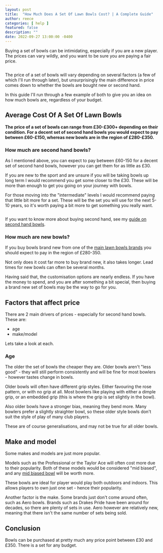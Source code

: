 ```yaml
---
layout: post
title:  "How Much Does A Set Of Lawn Bowls Cost? | A Complete Guide"
author: reece
categories: [ help ]
featured: false
description: ""
date: 2022-09-27 13:00:00 -0400
---
```

    

<!-- wp:paragraph -->
<p xmlns="http://www.w3.org/1999/xhtml">Buying a set of bowls can be intimidating, especially if you are a new player. The prices can vary wildly, and you want to be sure you are paying a fair price.</p>
<!-- /wp:paragraph -->

<!-- wp:image {"id":1461,"sizeSlug":"full","linkDestination":"none"} -->
<figure class="wp-block-image size-full"><img src="/img/posts/How-Much-Does-A-Set-Of-Lawn-Bowls-Cost.jpg" alt="" class="wp-image-1461"/></figure>
<!-- /wp:image -->

<!-- wp:paragraph -->
<p>The price of a set of bowls will vary depending on several factors (a few of which I'll run through later), but unsurprisingly the main difference in price comes down to whether the bowls are bought new or second hand.</p>
<!-- /wp:paragraph -->

<!-- wp:paragraph -->
<p>In this guide I'll run through a few example of both to give you an idea on how much bowls are, regardless of your budget.</p>
<!-- /wp:paragraph -->

<!-- wp:heading -->
<h2>Average Cost Of A Set Of Lawn Bowls</h2>
<!-- /wp:heading -->

<!-- wp:paragraph -->
<p><strong>The price of a set of bowls can range from £30-£300+ depending on their condition. For a decent set of second hand bowls you would expect to pay between £60-£150, whereas new bowls are in the region of £280-£350.</strong></p>
<!-- /wp:paragraph -->

<!-- wp:heading {"level":3} -->
<h3>How much are second hand bowls?</h3>
<!-- /wp:heading -->

<!-- wp:paragraph -->
<p>As I mentioned above, you can expect to pay between £60-150 for a decent set of second hand bowls, however you can get them for as little as £30.</p>
<!-- /wp:paragraph -->

<!-- wp:paragraph -->
<p>If you are new to the sport and are unsure if you will be taking bowls up long term I would recommend you get some closer to the £30. These will be more than enough to get you going on your journey with bowls.</p>
<!-- /wp:paragraph -->

<!-- wp:paragraph -->
<p>For those moving into the "intermediate" levels I would recommend paying that little bit more for a set. These will be the set you will use for the next 5-10 years, so it's worth paying a bit more to get something you really want.</p>
<!-- /wp:paragraph -->

<!-- wp:image -->
<figure class="wp-block-image"><img alt="" src="/img/posts/"/></figure>
<!-- /wp:image -->

<!-- wp:paragraph -->
<p>If you want to know more about buying second hand, see my <a href="https://www.jackhighbowls.com/guide/second-hand-and-pre-loved-lawn-bowls/" data-type="post" data-id="379">guide on second hand bowls</a>.</p>
<!-- /wp:paragraph -->

<!-- wp:heading {"level":3} -->
<h3>How much are new bowls?</h3>
<!-- /wp:heading -->

<!-- wp:paragraph -->
<p>If you buy bowls brand new from one of the <a href="https://www.jackhighbowls.com/guide/best-lawn-bowls-brands/" data-type="post" data-id="284">main lawn bowls brands</a> you should expect to pay in the region of £280-350.</p>
<!-- /wp:paragraph -->

<!-- wp:paragraph -->
<p>Not only does it cost far more to buy brand new, it also takes longer. Lead times for new bowls can often be several months.</p>
<!-- /wp:paragraph -->

<!-- wp:paragraph -->
<p>Having said that, the customisation options are nearly endless. If you have the money to spend, and you are after something a bit special, then buying a brand new set of bowls may be the way to go for you.</p>
<!-- /wp:paragraph -->

<!-- wp:heading -->
<h2>Factors that affect price</h2>
<!-- /wp:heading -->

<!-- wp:paragraph -->
<p>There are 2 main drivers of prices - especially for second hand bowls. These are:</p>
<!-- /wp:paragraph -->

<!-- wp:list -->
<ul><li>age</li><li>make/model</li></ul>
<!-- /wp:list -->

<!-- wp:paragraph -->
<p>Lets take a look at each.</p>
<!-- /wp:paragraph -->

<!-- wp:heading {"level":3} -->
<h3>Age</h3>
<!-- /wp:heading -->

<!-- wp:paragraph -->
<p>The older the set of bowls the cheaper they are. Older bowls aren't "less good" - they will still perform consistently and will be fine for most bowlers - however tastes change in bowls. </p>
<!-- /wp:paragraph -->

<!-- wp:paragraph -->
<p>Older bowls will often have different grip styles. Either favouring the rose pattern, or with no grip at all. Most bowlers like playing with either a dimple grip, or an embedded grip (this is where the grip is set slightly in the bowl).</p>
<!-- /wp:paragraph -->

<!-- wp:paragraph -->
<p>Also older bowls have a stronger bias, meaning they bend more. Many bowlers prefer a slightly straighter bowl, so these older style bowls don't suit the style of play of many club players.</p>
<!-- /wp:paragraph -->

<!-- wp:paragraph -->
<p>These are of course generalisations, and may not be true for all older bowls.</p>
<!-- /wp:paragraph -->

<!-- wp:heading -->
<h2>Make and model</h2>
<!-- /wp:heading -->

<!-- wp:paragraph -->
<p>Some makes and models are just more popular.</p>
<!-- /wp:paragraph -->

<!-- wp:paragraph -->
<p>Models such as the Professional or the Taylor Ace will often cost more due to their popularity. Both of these models would be considered "mid biased", and any <a href="https://www.jackhighbowls.com/guide/best-mid-bias-lawn-bowls/" data-type="post" data-id="807">mid biased bowl</a> will be worth more.</p>
<!-- /wp:paragraph -->

<!-- wp:paragraph -->
<p>These bowls are ideal for player would play both outdoors and indoors. This allows players to own just one set - hence their popularity.</p>
<!-- /wp:paragraph -->

<!-- wp:paragraph -->
<p>Another factor is the make. Some brands just don't come around often, such as Aero bowls. Brands such as Drakes Pride have been around for decades, so there are plenty of sets in use. Aero however are relatively new, meaning that there isn't the same number of sets being sold.</p>
<!-- /wp:paragraph -->

<!-- wp:heading -->
<h2>Conclusion</h2>
<!-- /wp:heading -->

<!-- wp:paragraph -->
<p>Bowls can be purchased at pretty much any price point between £30 and £350. There is a set for any budget.</p>
<!-- /wp:paragraph -->

<!-- wp:paragraph -->
<p></p>
<!-- /wp:paragraph -->
    
